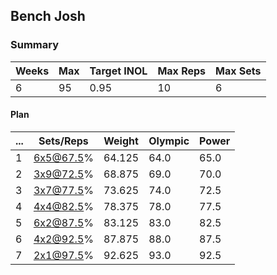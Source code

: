 ## Bench Josh

### Summary

Weeks | Max | Target INOL | Max Reps | Max Sets
--- | --- | --- | --- | ---
6 | 95 | 0.95 | 10 | 6

#### Plan

 ... | Sets/Reps | Weight | Olympic | Power
--- | --- | --- | --- | ---
1 | 6x5@67.5% | 64.125 | 64.0 | 65.0
2 | 3x9@72.5% | 68.875 | 69.0 | 70.0
3 | 3x7@77.5% | 73.625 | 74.0 | 72.5
4 | 4x4@82.5% | 78.375 | 78.0 | 77.5
5 | 6x2@87.5% | 83.125 | 83.0 | 82.5
6 | 4x2@92.5% | 87.875 | 88.0 | 87.5
7 | 2x1@97.5% | 92.625 | 93.0 | 92.5

